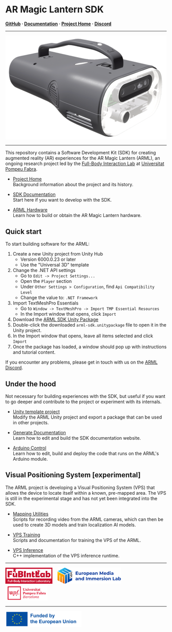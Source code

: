 # AR Magic Lantern SDK
**[GitHub](https://github.com/fubilab/arml-sdk) ·
  [Documentation](https://fubilab.github.io/arml-sdk/) ·
  [Project Home](https://emil-xr.eu/lighthouse-projects/upf-ar-magic-lantern/) ·
  [Discord](https://discord.gg/zWZT3yKf4q)**
<hr size="1" />

![](./arml-website/docs/images/arml-render-ob.png)

<hr size="1" />

This repository contains a Software Development Kit (SDK) for creating augmented reality (AR) experiences for the AR Magic Lantern (ARML), an ongoing research project led by the [Full-Body Interaction Lab](https://www.upf.edu/web/fubintlab) at [Universitat Pompeu Fabra](https://www.upf.edu/). 

- [Project Home](https://emil-xr.eu/lighthouse-projects/upf-ar-magic-lantern/)  
Background information about the project and its history.

- [SDK Documentation ](https://fubilab.github.io/arml-sdk/)  
Start here if you want to develop with the SDK.

- [ARML Hardware](https://fubilab.github.io/arml-sdk/docs/hardware.html)  
Learn how to build or obtain the AR Magic Lantern hardware.

## Quick start

To start building software for the ARML:
1. Create a new Unity project from Unity Hub
   - Version 6000.0.23 or later
   - Use the "Universal 3D" template
2. Change the .NET API settings
   - Go to `Edit -> Project Settings...`
   - Open the `Player` section
   - Under `Other Settings > Configuration`, find `Api Compatibility Level`
   - Change the value to: `.NET Framework`
3. Import TextMeshPro Essentials
   - Go to `Window -> TextMeshPro -> Import TMP Essential Resources`
   - In the Import window that opens, click `Import`
4. Download the [ARML SDK Unity Package](https://github.com/fubilab/arml-sdk/releases/latest/download/arml-sdk.unitypackage)
5. Double-click the downloaded `arml-sdk.unitypackage` file to open it in the Unity project.
6. In the Import window that opens, leave all items selected and click `Import`
7. Once the package has loaded, a window should pop up with instructions and tutorial content. 

If you encounter any problems, please get in touch with us on the [ARML Discord](https://discord.gg/zWZT3yKf4q).

## Under the hood

Not necessary for building experiences with the SDK, but useful if you want to go deeper and contribute to the project or experiment with its internals.

- [Unity template project](./arml-unity/)  
Modify the ARML Unity project and export a package that can be used in other projects.

- [Generate Documentation](./arml-website/)  
Learn how to edit and build the SDK documentation website.

- [Arduino Control](./arml-arduino/)  
Learn how to edit, build and deploy the code that runs on the ARML's Arduino module. 

## Visual Positioning System [experimental]

The ARML project is developing a Visual Positioning System (VPS) that allows the device to locate itself within a known, pre-mapped area. The VPS is still in the experimental stage and has not yet been integrated into the SDK.

- [Mapping Utilities](./arml-utils/)  
Scripts for recording video from the ARML cameras, which can then be used to create 3D models and train localization AI models.

- [VPS Training](https://github.com/fubilab/vps-training)  
Scripts and documentation for training the VPS of the ARML.

- [VPS Inference](https://github.com/fubilab/vps-inference)  
C++ implementation of the VPS inference runtime.

<hr size="1">
<a href="https://www.upf.edu/web/fubintlab">
<img src="./arml-website/docs/images/FubIntLab.jpg" height="50" margin="5"/></a>
&nbsp;&nbsp;
<a href="https://emil-xr.eu">
<img src="./arml-website/docs/images/emil-logo.png" height="50"/></a>
&nbsp;&nbsp;
<a href="https://upf.edu">
<img src="./arml-website/docs/images/UPF.png" height="50"/></a>
<hr size="1">
<img src="./arml-website/docs/images/funded-by-the-eu.png" height="50" />

